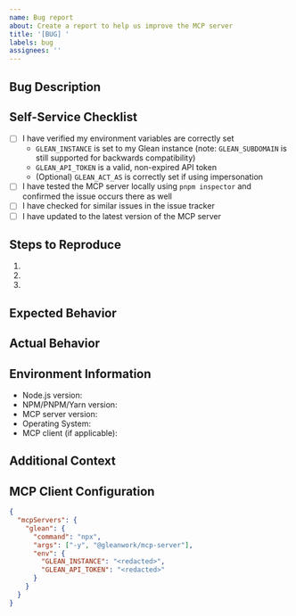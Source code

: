 ```yaml
---
name: Bug report
about: Create a report to help us improve the MCP server
title: '[BUG] '
labels: bug
assignees: ''
---
```


## Bug Description

<!-- A clear and concise description of what the bug is -->

## Self-Service Checklist

<!-- Please complete the following checklist before submitting your issue to ensure you've done basic troubleshooting -->

- [ ] I have verified my environment variables are correctly set
  - `GLEAN_INSTANCE` is set to my Glean instance (note: `GLEAN_SUBDOMAIN` is still supported for backwards compatibility)
  - `GLEAN_API_TOKEN` is a valid, non-expired API token
  - (Optional) `GLEAN_ACT_AS` is correctly set if using impersonation
- [ ] I have tested the MCP server locally using `pnpm inspector` and confirmed the issue occurs there as well
- [ ] I have checked for similar issues in the issue tracker
- [ ] I have updated to the latest version of the MCP server

## Steps to Reproduce

<!-- Steps to reproduce the behavior -->

1.
2.
3.

## Expected Behavior

<!-- A clear and concise description of what you expected to happen -->

## Actual Behavior

<!-- What actually happened, including any error messages or logs -->

## Environment Information

- Node.js version: <!-- e.g., v18.15.0 -->
- NPM/PNPM/Yarn version: <!-- e.g., npm 9.5.0 -->
- MCP server version: <!-- e.g., 0.1.0 -->
- Operating System: <!-- e.g., macOS 13.2.1 -->
- MCP client (if applicable): <!-- e.g., Claude Desktop, Windsurf, etc. -->

## Additional Context

<!-- Add any other context about the problem here, such as screenshots or logs -->

## MCP Client Configuration

<!-- If applicable, include your MCP client configuration (with sensitive tokens redacted) -->

```json
{
  "mcpServers": {
    "glean": {
      "command": "npx",
      "args": ["-y", "@gleanwork/mcp-server"],
      "env": {
        "GLEAN_INSTANCE": "<redacted>",
        "GLEAN_API_TOKEN": "<redacted>"
      }
    }
  }
}
```
